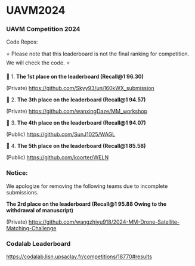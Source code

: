# UAVM2024
### UAVM Competition 2024

Code Repos: 


:star: Please note that this leaderboard is not the final ranking for competition. We will check the code.  :star:


:crown: 1. **The 1st place on the leaderboard (Recall@1 96.30)** 

(Private) https://github.com/Skyy93/uni160kWX_submission

:crown: 2. **The 3th place on the leaderboard (Recall@1 94.57)**

(Private) https://github.com/wanxingDaze/MM_workshop

:crown: 3. **The 4th place on the leaderboard (Recall@1 94.07)**

(Public) https://github.com/SunJ1025/WAGL

:crown: 4. **The 5th place on the leaderboard (Recall@1 85.58)**

(Public) https://github.com/koorter/WELN

### Notice:
We apologize for removing the following teams due to incomplete submissions.

**The 2rd place on the leaderboard (Recall@1 95.88 Owing to the withdrawal of manuscript)**

(Private) https://github.com/wangzhiyu918/2024-MM-Drone-Satellite-Matching-Challenge


### Codalab Leaderboard

https://codalab.lisn.upsaclay.fr/competitions/18770#results


